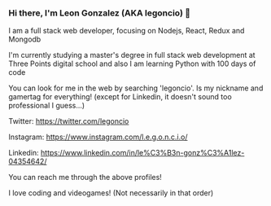 ### Hi there, I'm Leon Gonzalez (AKA legoncio) 👋

I am a full stack web developer, focusing on Nodejs, React, Redux and Mongodb

I'm currently studying a master's degree in full stack web development at Three Points digital school and also I am learning Python with 100 days of code

You can look for me in the web by searching 'legoncio'. Is my nickname and gamertag for everything! (except for Linkedin, it doesn't sound too professional I guess...)

Twitter: https://twitter.com/legoncio

Instagram: https://www.instagram.com/l.e.g.o.n.c.i.o/

Linkedin: https://www.linkedin.com/in/le%C3%B3n-gonz%C3%A1lez-04354642/

You can reach me through the above profiles!

I love coding and videogames! (Not necessarily in that order)

<!--
**legoncio/legoncio** is a ✨ _special_ ✨ repository because its `README.md` (this file) appears on your GitHub profile.

Here are some ideas to get you started:

- 🔭 I’m currently working on ...
- 🌱 I’m currently learning ...
- 👯 I’m looking to collaborate on ...
- 🤔 I’m looking for help with ...
- 💬 Ask me about ...
- 📫 How to reach me: ...
- 😄 Pronouns: ...
- ⚡ Fun fact: ...
-->
